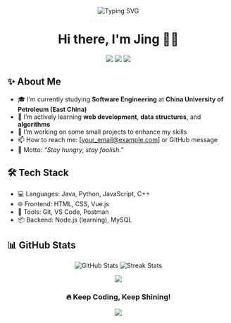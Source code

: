 <!-- 动态渐变背景 -->
<p align="center">
  <img src="https://readme-typing-svg.herokuapp.com?font=Fira+Code&weight=500&size=24&pause=1000&center=true&vCenter=true&width=435&lines=Hi+there+👋;I'm Jing" alt="Typing SVG" />
</p>

<!-- 大标题 + 简介 -->
<h1 align="center">Hi there, I'm Jing 👨‍💻</h1>

<p align="center">
  <img src="https://img.shields.io/badge/University-China%20University%20of%20Petroleum%20(East)-blue?style=flat-square" />
  <img src="https://img.shields.io/badge/Major-Software%20Engineering-orange?style=flat-square" />
  <img src="https://img.shields.io/badge/Status-Learning%20%26%20Growing-brightgreen?style=flat-square" />
</p>

<!-- 关于我 -->
## ✨ About Me

- 🎓 I’m currently studying **Software Engineering** at **China University of Petroleum (East China)**
- 🌱 I’m actively learning **web development**, **data structures**, and **algorithms**
- 🔭 I’m working on some small projects to enhance my skills
- 📫 How to reach me: [your_email@example.com] or GitHub message
- 🌟 Motto: *“Stay hungry, stay foolish.”*

<!-- 技术栈 -->
## 🛠️ Tech Stack

- 💻 Languages: Java, Python, JavaScript, C++
- 🌐 Frontend: HTML, CSS, Vue.js
- 🔧 Tools: Git, VS Code, Postman
- 📦 Backend: Node.js (learning), MySQL

<!-- 动态GitHub统计 -->
## 📊 GitHub Stats

<p align="center">
  <img src="https://github-readme-stats.vercel.app/api?username=Jing104&show_icons=true&theme=radical" alt="GitHub Stats" />
  <img src="https://github-readme-streak-stats.herokuapp.com/?user=Jing104&theme=radical" alt="Streak Stats" />
</p>

<!-- 活动图 -->
<p align="center">
  <img src="https://github-readme-activity-graph.cyclic.app/graph?username=Jing104&theme=dracula&hide_border=true" />
</p>

<!-- 页脚动画 -->
<h3 align="center">🔥 Keep Coding, Keep Shining!</h3>
<p align="center">
  <img src="https://capsule-render.vercel.app/api?type=waving&color=gradient&height=120&section=footer"/>
</p>

